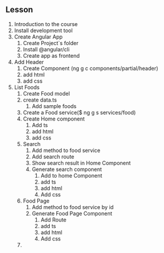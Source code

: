 ## Lesson
1. Introduction to the course
2. Install development tool
3. Create Angular App
    1. Create Project`s folder
    2. Install @angular/cli
    3. Create app as frontend
4. Add Header
    1. Create Component (ng g c components/partial/header)
    2. add html
    3. add css
5.  List Foods
    1. Create Food model
    2. create data.ts
        1. Add sample foods
    3. Create a Food service($ ng g s services/food)
    4. Create Home component
        1. Add ts
        2. add html
        3. add css
    5. Search
        1. Add method to food service
        2. Add search route
        3. Show search result in Home Component
        4. Generate search component
            1. Add to home Component
            2. add ts
            3. add html
            4.  Add css
    6. Food Page
        1. Add method to food service by id
        2. Generate Food Page Component
            1. Add Route
            2. add ts
            3. add html
            4.  Add css
    7. 

